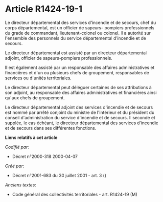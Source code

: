 # Article R1424-19-1

Le directeur départemental des services d'incendie et de secours, chef du corps départemental, est un officier de sapeurs-
pompiers professionnels du grade de commandant, lieutenant-colonel ou colonel. Il a autorité sur l'ensemble des personnels du
service départemental d'incendie et de secours.

Le directeur départemental est assisté par un directeur départemental adjoint, officier de sapeurs-pompiers professionnels.

Il est également assisté par un responsable des affaires administratives et financières et d'un ou plusieurs chefs de
groupement, responsables de services ou d'unités territoriales.

Le directeur départemental peut déléguer certaines de ses attributions à son adjoint, au responsable des affaires
administratives et financières ainsi qu'aux chefs de groupement.

Le directeur départemental adjoint des services d'incendie et de secours est nommé par arrêté conjoint du ministre de
l'intérieur et du président du conseil d'administration du service d'incendie et de secours. Il seconde et supplée, le cas
échéant, le directeur départemental des services d'incendie et de secours dans ses différentes fonctions.

**Liens relatifs à cet article**

_Codifié par_:

  - Décret n°2000-318 2000-04-07

_Créé par_:

  - Décret n°2001-683 du 30 juillet 2001 - art. 3 ()

_Anciens textes_:

  - Code général des collectivités territoriales - art. R1424-19 (M)
